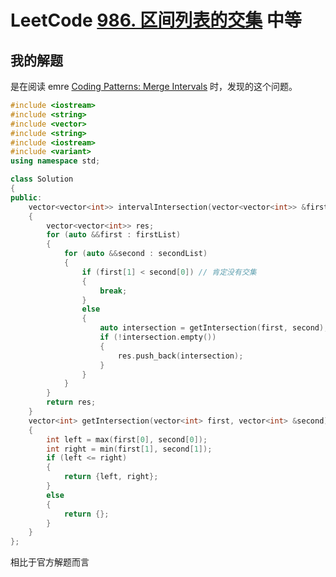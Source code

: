# LeetCode [986. 区间列表的交集](https://leetcode-cn.com/problems/interval-list-intersections/) 中等



## 我的解题

是在阅读 emre [Coding Patterns: Merge Intervals](https://emre.me/coding-patterns/merge-intervals/) 时，发现的这个问题。

```c++
#include <iostream>
#include <string>
#include <vector>
#include <string>
#include <iostream>
#include <variant>
using namespace std;

class Solution
{
public:
    vector<vector<int>> intervalIntersection(vector<vector<int>> &firstList, vector<vector<int>> &secondList)
    {
        vector<vector<int>> res;
        for (auto &&first : firstList)
        {
            for (auto &&second : secondList)
            {
                if (first[1] < second[0]) // 肯定没有交集
                {
                    break;
                }
                else
                {
                    auto intersection = getIntersection(first, second);
                    if (!intersection.empty())
                    {
                        res.push_back(intersection);
                    }
                }
            }
        }
        return res;
    }
    vector<int> getIntersection(vector<int> first, vector<int> &second)
    {
        int left = max(first[0], second[0]);
        int right = min(first[1], second[1]);
        if (left <= right)
        {
            return {left, right};
        }
        else
        {
            return {};
        }
    }
};
```

相比于官方解题而言
